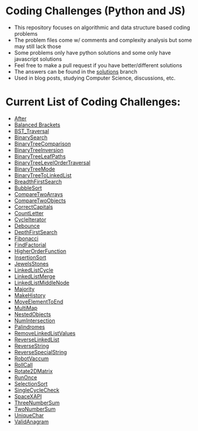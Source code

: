 # Coding Challenges (Python and JS)

- This repository focuses on algorithmic and data structure based coding problems
- The problem files come w/ comments and complexity analysis but some may still lack those
- Some problems only have python solutions and some only have javascript solutions
- Feel free to make a pull request if you have better/different solutions
- The answers can be found in the [solutions](https://github.com/alexisdavalos/CodingChallenges/tree/solutions) branch
- Used in blog posts, studying Computer Science, discussions, etc.


# Current List of Coding Challenges:

- [After](After)
- [Balanced Brackets](BalancedBrackets)
- [BST_Traversal](BST_Traversal)
- [BinarySearch](BinarySearch)
- [BinaryTreeComparison](BinaryTreeComparison)
- [BinaryTreeInversion](BinaryTreeInversion)
- [BinaryTreeLeafPaths](BinaryTreeLeafPaths)
- [BinaryTreeLevelOrderTraversal](BinaryTreeLevelOrderTraversal)
- [BinaryTreeMode](BinaryTreeMode)
- [BinaryTreeToLinkedList](BinaryTreeToLinkedList)
- [BreadthFirstSearch](BreadthFirstSearch)
- [BubbleSort](BubbleSort)
- [CompareTwoArrays](CompareTwoArrays)
- [CompareTwoObjects](CompareTwoObjects)
- [CorrectCapitals](CorrectCapitals)
- [CountLetter](CountLetter)
- [CycleIterator](CycleIterator)
- [Debounce](Debounce)
- [DepthFirstSearch](DepthFirstSearch)
- [Fibonacci](Fibonacci)
- [FindFactorial](FindFactorial)
- [HigherOrderFunction](HigherOrderFunction)
- [InsertionSort](InsertionSort)
- [JewelsStones](JewelsStones)
- [LinkedListCycle](LinkedListCycles)
- [LinkedListMerge](LinkedListMerge)
- [LinkedListMiddleNode](LinkedListMiddleNode)
- [Majority](Majority)
- [MakeHistory](MakeHistory)
- [MoveElementToEnd](MoveElementToEnd)
- [MultiMap](MultiMap)
- [NestedObjects](NestedObjects)
- [NumIntersection](NumIntersection)
- [Palindromes](Palindromes)
- [RemoveLinkedListValues](RemoveLinkedListValues)
- [ReverseLinkedList](ReverseLinkedList)
- [ReverseString](ReverseString)
- [ReverseSpecialString](ReverseSpecialString)
- [RobotVaccum](RobotVaccum)
- [RollCall](RollCall)
- [Rotate2DMatrix](Rotate2DMatrix)
- [RunOnce](RunOnce)
- [SelectionSort](SelectionSort)
- [SingleCycleCheck](SingleCycleCheck)
- [SpaceXAPI](SpaceXAPI)
- [ThreeNumberSum](ThreeNumberSum)
- [TwoNumberSum](TwoNumberSum)
- [UniqueChar](UniqueChar)
- [ValidAnagram](ValidAnagram)

